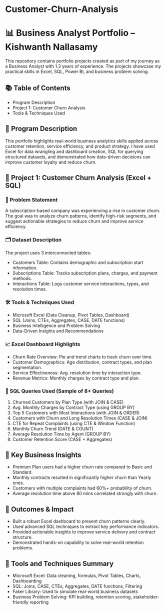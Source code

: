 # Customer-Churn-Analysis


# 📊 Business Analyst Portfolio – Kishwanth Nallasamy

This repository contains portfolio projects created as part of my journey as a Business Analyst with 1.3 years of experience. The projects showcase my practical skills in Excel, SQL, Power BI, and business problem solving.

## 📚 Table of Contents

- Program Description  
- Project 1: Customer Churn Analysis  
- Tools & Techniques Used  

## 🔎 Program Description

This portfolio highlights real-world business analytics skills applied across customer retention, service efficiency, and product strategy. I have used Excel for data wrangling and dashboard creation, SQL for querying structured datasets, and demonstrated how data-driven decisions can improve customer loyalty and reduce churn.

## 📁 Project 1: Customer Churn Analysis (Excel + SQL)

### 🧠 Problem Statement

A subscription-based company was experiencing a rise in customer churn. The goal was to analyze churn patterns, identify high-risk segments, and suggest actionable strategies to reduce churn and improve service efficiency.

### 🗂️ Dataset Description

The project uses 3 interconnected tables:

- Customers Table: Contains demographic and subscription start information.
- Subscriptions Table: Tracks subscription plans, charges, and payment methods.
- Interactions Table: Logs customer service interactions, types, and resolution times.

### 🛠️ Tools & Techniques Used

- Microsoft Excel (Data Cleanup, Pivot Tables, Dashboard)
- SQL (Joins, CTEs, Aggregates, CASE, DATE functions)
- Business Intelligence and Problem Solving
- Data-Driven Insights and Recommendations

### 📈 Excel Dashboard Highlights

- Churn Rate Overview: Pie and trend charts to track churn over time.
- Customer Demographics: Age distribution, contract types, and plan segmentation.
- Service Effectiveness: Avg. resolution time by interaction type.
- Revenue Metrics: Monthly charges by contract type and plan.

### 🧾 SQL Queries Used (Sample of 8+ Queries)
1. Churned Customers by Plan Type (with JOIN & CASE)
2. Avg. Monthly Charges by Contract Type (using GROUP BY)
3. Top 5 Customers with Most Interactions (with JOIN & ORDER)
4. Customers with Churn and Long Resolution Times (CASE & JOIN)
5. CTE for Repeat Complaints (using CTE & Window Function)
6. Monthly Churn Trend (DATE & COUNT)
7. Average Resolution Time by Agent (GROUP BY)
8. Customer Retention Score (CASE + Aggregates)

## 🎯 Key Business Insights

- Premium Plan users had a higher churn rate compared to Basic and Standard.
- Monthly contracts resulted in significantly higher churn than Yearly ones.
- Customers with multiple complaints had 60%+ probability of churn.
- Average resolution time above 80 mins correlated strongly with churn.

## 📌 Outcomes & Impact

- Built a robust Excel dashboard to present churn patterns clearly.
- Used advanced SQL techniques to extract key performance indicators.
- Provided actionable insights to improve service delivery and contract structure.
- Demonstrated hands-on capability to solve real-world retention problems.

## 🧰 Tools and Techniques Summary

- Microsoft Excel: Data cleaning, formulas, Pivot Tables, Charts, Dashboarding  
- SQL: Joins, CASE, CTEs, Aggregates, DATE functions, Filtering  
- Faker Library: Used to simulate real-world business datasets  
- Business Problem Solving: KPI building, retention scoring, stakeholder-friendly reporting
